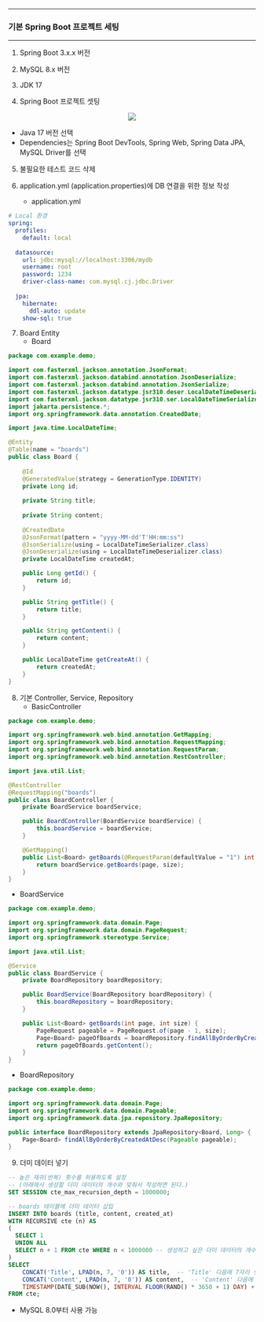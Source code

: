 -----
### 기본 Spring Boot 프로젝트 세팅
-----
1. Spring Boot 3.x.x 버전
2. MySQL 8.x 버전
3. JDK 17

4. Spring Boot 프로젝트 셋팅
<div align="center">
<img src="https://github.com/user-attachments/assets/1d7b5eac-2836-4318-9764-8ac6cd0e928e">
</div>

  - Java 17 버전 선택
  - Dependencies는 Spring Boot DevTools, Spring Web, Spring Data JPA, MySQL Driver를 선택

5. 불필요한 테스트 코드 삭제

6. application.yml (application.properties)에 DB 연결을 위한 정보 작성
   - application.yml
```yml
# Local 환경
spring:
  profiles:
    default: local
    
  datasource:
    url: jdbc:mysql://localhost:3306/mydb
    username: root
    password: 1234
    driver-class-name: com.mysql.cj.jdbc.Driver
    
  jpa:
    hibernate:
      ddl-auto: update
    show-sql: true
```

7. Board Entity
   - Board
```java
package com.example.demo;

import com.fasterxml.jackson.annotation.JsonFormat;
import com.fasterxml.jackson.databind.annotation.JsonDeserialize;
import com.fasterxml.jackson.databind.annotation.JsonSerialize;
import com.fasterxml.jackson.datatype.jsr310.deser.LocalDateTimeDeserializer;
import com.fasterxml.jackson.datatype.jsr310.ser.LocalDateTimeSerializer;
import jakarta.persistence.*;
import org.springframework.data.annotation.CreatedDate;

import java.time.LocalDateTime;

@Entity
@Table(name = "boards")
public class Board {
    
    @Id
    @GeneratedValue(strategy = GenerationType.IDENTITY)
    private Long id;
    
    private String title;
    
    private String content;
    
    @CreatedDate
    @JsonFormat(pattern = "yyyy-MM-dd'T'HH:mm:ss")
    @JsonSerialize(using = LocalDateTimeSerializer.class)
    @JsonDeserialize(using = LocalDateTimeDeserializer.class)
    private LocalDateTime createdAt;

    public Long getId() {
        return id;
    }

    public String getTitle() {
        return title;
    }

    public String getContent() {
        return content;
    }

    public LocalDateTime getCreateAt() {
        return createdAt;
    }
}
```

8. 기본 Controller, Service, Repository
   - BasicController
```java
package com.example.demo;

import org.springframework.web.bind.annotation.GetMapping;
import org.springframework.web.bind.annotation.RequestMapping;
import org.springframework.web.bind.annotation.RequestParam;
import org.springframework.web.bind.annotation.RestController;

import java.util.List;

@RestController
@RequestMapping("boards")
public class BoardController {
    private BoardService boardService;

    public BoardController(BoardService boardService) {
        this.boardService = boardService;
    }

    @GetMapping()
    public List<Board> getBoards(@RequestParam(defaultValue = "1") int page, @RequestParam(defaultValue = "10") int size) {
        return boardService.getBoards(page, size);
    }
}
```

   - BoardService
```java
package com.example.demo;

import org.springframework.data.domain.Page;
import org.springframework.data.domain.PageRequest;
import org.springframework.stereotype.Service;

import java.util.List;

@Service
public class BoardService {
    private BoardRepository boardRepository;

    public BoardService(BoardRepository boardRepository) {
        this.boardRepository = boardRepository;
    }

    public List<Board> getBoards(int page, int size) {
        PageRequest pageable = PageRequest.of(page - 1, size);
        Page<Board> pageOfBoards = boardRepository.findAllByOrderByCreateAtDesc(pageable);
        return pageOfBoards.getContent();
    }
}
```

   - BoardRepository
```java
package com.example.demo;

import org.springframework.data.domain.Page;
import org.springframework.data.domain.Pageable;
import org.springframework.data.jpa.repository.JpaRepository;

public interface BoardRepository extends JpaRepository<Board, Long> {
    Page<Board> findAllByOrderByCreatedAtDesc(Pageable pageable);
}
```

9. 더미 데이터 넣기
```sql
-- 높은 재귀(반복) 횟수를 허용하도록 설정
-- (아래에서 생성할 더미 데이터의 개수와 맞춰서 작성하면 된다.)
SET SESSION cte_max_recursion_depth = 1000000; 

-- boards 테이블에 더미 데이터 삽입
INSERT INTO boards (title, content, created_at)
WITH RECURSIVE cte (n) AS
(
  SELECT 1
  UNION ALL
  SELECT n + 1 FROM cte WHERE n < 1000000 -- 생성하고 싶은 더미 데이터의 개수
)
SELECT
    CONCAT('Title', LPAD(n, 7, '0')) AS title,  -- 'Title' 다음에 7자리 숫자로 구성된 제목 생성
    CONCAT('Content', LPAD(n, 7, '0')) AS content,  -- 'Content' 다음에 7자리 숫자로 구성된 내용 생성
    TIMESTAMP(DATE_SUB(NOW(), INTERVAL FLOOR(RAND() * 3650 + 1) DAY) + INTERVAL FLOOR(RAND() * 86400) SECOND) AS created_at -- 최근 10년 내의 임의의 날짜와 시간 생성
FROM cte;
```
  - MySQL 8.0부터 사용 가능
